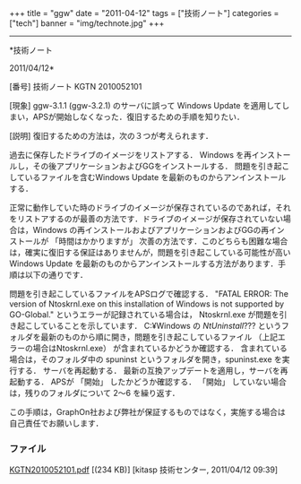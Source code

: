 ﻿+++
title = "ggw"
date = "2011-04-12"
tags = ["技術ノート"]
categories = ["tech"]
banner = "img/technote.jpg"
+++

-----------------------------------------------------------------------------------------------------------------------------

*技術ノート

2011/04/12*


[番号]
技術ノート KGTN 2010052101

[現象]
ggw-3.1.1 (ggw-3.2.1) のサーバに誤って Windows Update
を適用してしまい，APSが開始しなくなった．復旧するための手順を知りたい．

[説明]
復旧するための方法は，次の３つが考えられます．

過去に保存したドライブのイメージをリストアする．
Windows
を再インストールし，その後アプリケーションおよびGGをインストールする．
問題を引き起こしているファイルを含むWindows Update
を最新のものからアンインストールする．

正常に動作していた時のドライブのイメージが保存されているのであれば，それをリストアするのが最善の方法です．ドライブのイメージが保存されていない場合は，Windows
の再インストールおよびアプリケーションおよびGGの再インストールが
「時間はかかりますが」
次善の方法です．このどちらも困難な場合は，確実に復旧する保証はありませんが，問題を引き起こしている可能性が高い
Windows Update
を最新のものからアンインストールする方法があります．手順は以下の通りです．

問題を引き起こしているファイルをAPSログで確認する． "FATAL ERROR: The
version of Ntoskrnl.exe on this installation of Windows is not supported
by GO-Global." というエラーが記録されている場合は， Ntoskrnl.exe
が問題を引き起こしていることを示しています．
C:¥Windows の $NtUninstall???$
というフォルダを最新のものから順に開き，問題を引き起こしているファイル
（上記エラーの場合はNtoskrnl.exe） が含まれているかどうか確認する．
含まれている場合は，そのフォルダ中の spuninst
というフォルダを開き，spuninst.exe を実行する．
サーバを再起動する．
最新の互換アップデートを適用し，サーバを再起動する．
APSが 「開始」 したかどうか確認する．
「開始」 していない場合は，残りのフォルダについて 2〜6 を繰り返す．

この手順は，GraphOn社および弊社が保証するものではなく，実施する場合は自己責任でお願いします．


### ファイル

 
 


[KGTN2010052101.pdf](http://techreport.kitasp.net/attachments/download/175/KGTN2010052101.pdf)
 [(234 KB)] [kitasp 技術センター, 2011/04/12
09:39]


 


 

